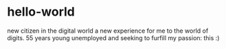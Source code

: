 # hello-world
new citizen in the digital world
a new experience for me to the world of digits. 55 years young unemployed and seeking to furfill my passion: this :)
